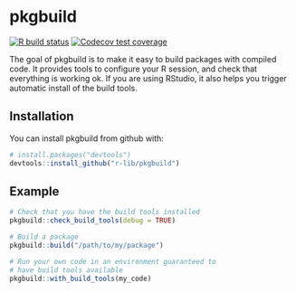# pkgbuild

<!-- badges: start -->
[![R build status](https://github.com/r-lib/pkgbuild/workflows/R-CMD-check/badge.svg)](https://github.com/r-lib/pkgbuild/actions)
[![Codecov test coverage](https://codecov.io/gh/r-lib/pkgbuild/branch/master/graph/badge.svg)](https://codecov.io/gh/r-lib/pkgbuild?branch=master)
<!-- badges: end -->

The goal of pkgbuild is to make it easy to build packages with compiled code. It provides tools to configure your R session, and check that everything is working ok. If you are using RStudio, it also helps you trigger automatic install of the build tools.

## Installation

You can install pkgbuild from github with:

``` r
# install.packages("devtools")
devtools::install_github("r-lib/pkgbuild")
```

## Example

``` r
# Check that you have the build tools installed
pkgbuild::check_build_tools(debug = TRUE)

# Build a package
pkgbuild::build("/path/to/my/package")

# Run your own code in an environment guaranteed to 
# have build tools available
pkgbuild::with_build_tools(my_code)
```
